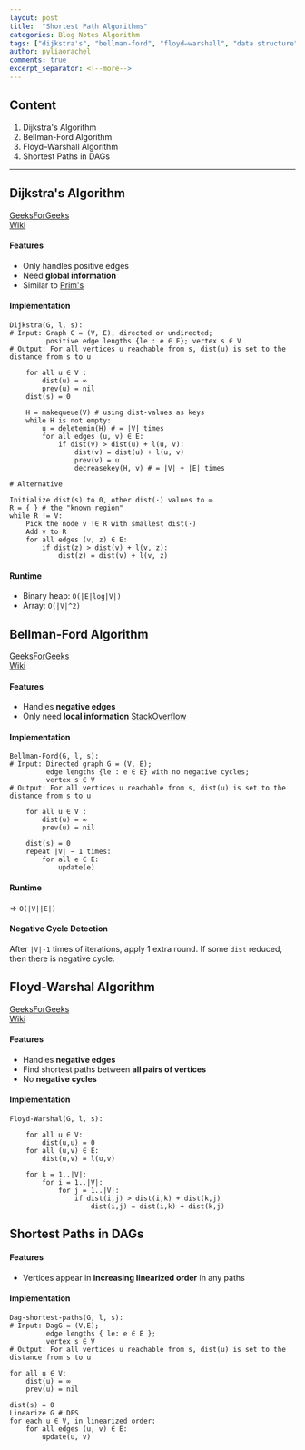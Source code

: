 ```yaml
---
layout: post
title:  "Shortest Path Algorithms"
categories: Blog Notes Algorithm
tags: ["dijkstra's", "bellman-ford", "floyd–warshall", "data structure", "algorithm", "CSC373"]
author: pyliaorachel
comments: true
excerpt_separator: <!--more-->
---
```


## Content

1. Dijkstra's Algorithm
2. Bellman-Ford Algorithm
3. Floyd–Warshall Algorithm
4. Shortest Paths in DAGs

<!--more-->
---
## Dijkstra's Algorithm

[GeeksForGeeks](http://www.geeksforgeeks.org/greedy-algorithms-set-6-dijkstras-shortest-path-algorithm/)  
[Wiki](https://en.wikipedia.org/wiki/Dijkstra%27s_algorithm)

#### Features

- Only handles positive edges
- Need __global information__
- Similar to [Prim's](http://www.geeksforgeeks.org/greedy-algorithms-set-5-prims-minimum-spanning-tree-mst-2/)

#### Implementation

```
Dijkstra(G, l, s):
# Input: Graph G = (V, E), directed or undirected;
		 positive edge lengths {le : e ∈ E}; vertex s ∈ V
# Output: For all vertices u reachable from s, dist(u) is set to the distance from s to u

	for all u ∈ V : 
		dist(u) = ∞
		prev(u) = nil 
	dist(s) = 0

	H = makequeue(V) # using dist-values as keys 
	while H is not empty:
		u = deletemin(H) # = |V| times
		for all edges (u, v) ∈ E:
			if dist(v) > dist(u) + l(u, v): 
				dist(v) = dist(u) + l(u, v) 
				prev(v) = u 
				decreasekey(H, v) # = |V| + |E| times
```
```
# Alternative

Initialize dist(s) to 0, other dist(·) values to ∞ 
R = { } # the "known region"
while R != V:
	Pick the node v !∈ R with smallest dist(·) 
	Add v to R
	for all edges (v, z) ∈ E:
		if dist(z) > dist(v) + l(v, z): 
			dist(z) = dist(v) + l(v, z)
```

#### Runtime

- Binary heap: `O(|E|log|V|)`
- Array: `O(|V|^2)`

## Bellman-Ford Algorithm

[GeeksForGeeks](http://www.geeksforgeeks.org/dynamic-programming-set-23-bellman-ford-algorithm/)  
[Wiki](https://en.wikipedia.org/wiki/Bellman%E2%80%93Ford_algorithm)

#### Features

- Handles __negative edges__
- Only need __local information__ [StackOverflow](http://stackoverflow.com/questions/16273092/difference-between-bellman-ford-and-dijkstras-algorithm)

#### Implementation

```
Bellman-Ford(G, l, s):
# Input: Directed graph G = (V, E);
		 edge lengths {le : e ∈ E} with no negative cycles; 
		 vertex s ∈ V
# Output: For all vertices u reachable from s, dist(u) is set to the distance from s to u

	for all u ∈ V : 
		dist(u) = ∞
		prev(u) = nil
	
	dist(s) = 0
	repeat |V| − 1 times:
		for all e ∈ E: 
			update(e)
```

#### Runtime
=> `O(|V||E|)`

#### Negative Cycle Detection

After `|V|-1` times of iterations, apply 1 extra round. If some `dist` reduced, then there is negative cycle.

## Floyd-Warshal Algorithm

[GeeksForGeeks](http://www.geeksforgeeks.org/dynamic-programming-set-16-floyd-warshall-algorithm/)  
[Wiki](https://en.wikipedia.org/wiki/Floyd%E2%80%93Warshall_algorithm)

#### Features

- Handles __negative edges__
- Find shortest paths between __all pairs of vertices__
- No __negative cycles__

#### Implementation

```
Floyd-Warshal(G, l, s):

	for all u ∈ V: 
		dist(u,u) = 0
	for all (u,v) ∈ E:
		dist(u,v) = l(u,v)

	for k = 1..|V|:
		for i = 1..|V|:
			for j = 1..|V|:
				if dist(i,j) > dist(i,k) + dist(k,j)
					dist(i,j) = dist(i,k) + dist(k,j)
```

## Shortest Paths in DAGs

#### Features

- Vertices appear in __increasing linearized order__ in any paths

#### Implementation

```
Dag-shortest-paths(G, l, s):
# Input: DagG = (V,E);
		 edge lengths { le: e ∈ E };
		 vertex s ∈ V
# Output: For all vertices u reachable from s, dist(u) is set to the distance from s to u

for all u ∈ V: 
	dist(u) = ∞
	prev(u) = nil

dist(s) = 0
Linearize G # DFS
for each u ∈ V, in linearized order:
	for all edges (u, v) ∈ E: 
		update(u, v)
```





















